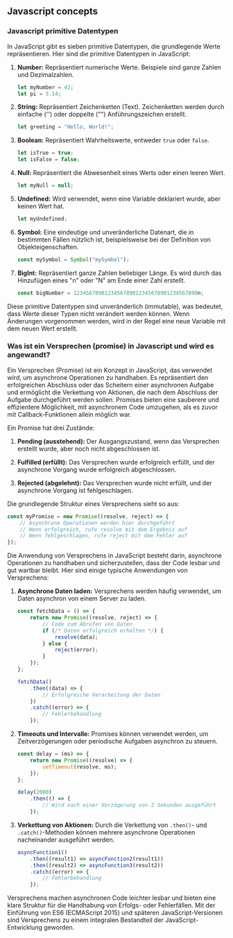 ## Javascript concepts

### Javascript primitive Datentypen

In JavaScript gibt es sieben primitive Datentypen, die grundlegende Werte repräsentieren. Hier sind die primitive Datentypen in JavaScript:

1. **Number:** Repräsentiert numerische Werte. Beispiele sind ganze Zahlen und Dezimalzahlen.

   ```javascript
   let myNumber = 42;
   let pi = 3.14;
   ```

2. **String:** Repräsentiert Zeichenketten (Text). Zeichenketten werden durch einfache ('') oder doppelte ("") Anführungszeichen erstellt.

   ```javascript
   let greeting = "Hello, World!";
   ```

3. **Boolean:** Repräsentiert Wahrheitswerte, entweder `true` oder `false`.

   ```javascript
   let isTrue = true;
   let isFalse = false;
   ```

4. **Null:** Repräsentiert die Abwesenheit eines Werts oder einen leeren Wert.

   ```javascript
   let myNull = null;
   ```

5. **Undefined:** Wird verwendet, wenn eine Variable deklariert wurde, aber keinen Wert hat.

   ```javascript
   let myUndefined;
   ```

6. **Symbol:** Eine eindeutige und unveränderliche Datenart, die in bestimmten Fällen nützlich ist, beispielsweise bei der Definition von Objekteigenschaften.

   ```javascript
   const mySymbol = Symbol("mySymbol");
   ```

7. **BigInt:** Repräsentiert ganze Zahlen beliebiger Länge. Es wird durch das Hinzufügen eines "n" oder "N" am Ende einer Zahl erstellt.

   ```javascript
   const bigNumber = 1234567890123456789012345678901234567890n;
   ```

Diese primitive Datentypen sind unveränderlich (immutable), was bedeutet, dass Werte dieser Typen nicht verändert werden können. Wenn Änderungen vorgenommen werden, wird in der Regel eine neue Variable mit dem neuen Wert erstellt.

### Was ist ein Versprechen (promise) in Javascript und wird es angewandt?

Ein Versprechen (Promise) ist ein Konzept in JavaScript, das verwendet wird, um asynchrone Operationen zu handhaben. Es repräsentiert den erfolgreichen Abschluss oder das Scheitern einer asynchronen Aufgabe und ermöglicht die Verkettung von Aktionen, die nach dem Abschluss der Aufgabe durchgeführt werden sollen. Promises bieten eine sauberere und effizientere Möglichkeit, mit asynchronem Code umzugehen, als es zuvor mit Callback-Funktionen allein möglich war.

Ein Promise hat drei Zustände:

1. **Pending (ausstehend):** Der Ausgangszustand, wenn das Versprechen erstellt wurde, aber noch nicht abgeschlossen ist.

2. **Fulfilled (erfüllt):** Das Versprechen wurde erfolgreich erfüllt, und der asynchrone Vorgang wurde erfolgreich abgeschlossen.

3. **Rejected (abgelehnt):** Das Versprechen wurde nicht erfüllt, und der asynchrone Vorgang ist fehlgeschlagen.

Die grundlegende Struktur eines Versprechens sieht so aus:

```javascript
const myPromise = new Promise((resolve, reject) => {
    // Asynchrone Operationen werden hier durchgeführt
    // Wenn erfolgreich, rufe resolve mit dem Ergebnis auf
    // Wenn fehlgeschlagen, rufe reject mit dem Fehler auf
});
```

Die Anwendung von Versprechens in JavaScript besteht darin, asynchrone Operationen zu handhaben und sicherzustellen, dass der Code lesbar und gut wartbar bleibt. Hier sind einige typische Anwendungen von Versprechens:

1. **Asynchrone Daten laden:** Versprechens werden häufig verwendet, um Daten asynchron von einem Server zu laden.

    ```javascript
    const fetchData = () => {
        return new Promise((resolve, reject) => {
            // Code zum Abrufen von Daten
            if (/* Daten erfolgreich erhalten */) {
                resolve(data);
            } else {
                reject(error);
            }
        });
    };

    fetchData()
        .then((data) => {
            // Erfolgreiche Verarbeitung der Daten
        })
        .catch((error) => {
            // Fehlerbehandlung
        });
    ```

2. **Timeouts und Intervalle:** Promises können verwendet werden, um Zeitverzögerungen oder periodische Aufgaben asynchron zu steuern.

    ```javascript
    const delay = (ms) => {
        return new Promise((resolve) => {
            setTimeout(resolve, ms);
        });
    };

    delay(2000)
        .then(() => {
            // Wird nach einer Verzögerung von 2 Sekunden ausgeführt
        });
    ```

3. **Verkettung von Aktionen:** Durch die Verkettung von `.then()`- und `.catch()`-Methoden können mehrere asynchrone Operationen nacheinander ausgeführt werden.

    ```javascript
    asyncFunction1()
        .then((result1) => asyncFunction2(result1))
        .then((result2) => asyncFunction3(result2))
        .catch((error) => {
            // Fehlerbehandlung
        });
    ```

Versprechens machen asynchronen Code leichter lesbar und bieten eine klare Struktur für die Handhabung von Erfolgs- oder Fehlerfällen. Mit der Einführung von ES6 (ECMAScript 2015) und späteren JavaScript-Versionen sind Versprechens zu einem integralen Bestandteil der JavaScript-Entwicklung geworden.



